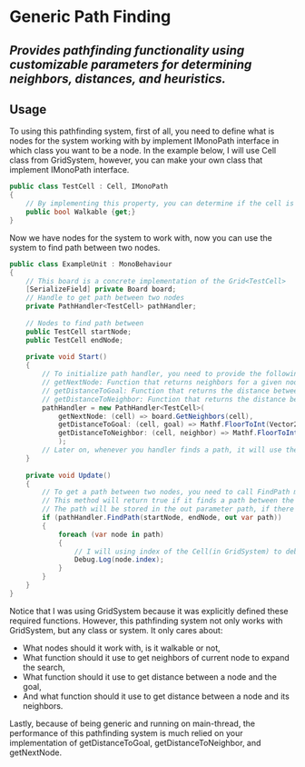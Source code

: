 ﻿# Generic Path Finding
***Provides pathfinding functionality using customizable parameters for determining neighbors, distances, and heuristics.***
---
## Usage
To using this pathfinding system, first of all, you need to define what is nodes for the system working with by implement IMonoPath interface in which
 class you want to be a node. In the example below, I will use Cell class from GridSystem, 
however, you can make your own class that implement IMonoPath interface.

```csharp
public class TestCell : Cell, IMonoPath
{
    // By implementing this property, you can determine if the cell is walkable or not
    public bool Walkable {get;}
}
```

Now we have nodes for the system to work with, now you can use the system to find path between two nodes.

```csharp
public class ExampleUnit : MonoBehaviour
{
    // This board is a concrete implementation of the Grid<TestCell> 
    [SerializeField] private Board board;
    // Handle to get path between two nodes
    private PathHandler<TestCell> pathHandler;
    
    // Nodes to find path between
    public TestCell startNode;
    public TestCell endNode;
    
    private void Start()
    {
        // To initialize path handler, you need to provide the following parameters
        // getNextNode: Function that returns neighbors for a given node to expand the search
        // getDistanceToGoal: Function that returns the distance between a given node and the goal node
        // getDistanceToNeighbor: Function that returns the distance between a given node and a neighbor node
        pathHandler = new PathHandler<TestCell>(
            getNextNode: (cell) => board.GetNeighbors(cell),
            getDistanceToGoal: (cell, goal) => Mathf.FloorToInt(Vector2.Distance(cell.transform.position, goal.transform.position)),
            getDistanceToNeighbor: (cell, neighbor) => Mathf.FloorToInt(Vector2.Distance(cell.transform.position, neighbor.transform.position))
            );
        // Later on, whenever you handler finds a path, it will use these functions to get the path
    }
    
    private void Update()
    {
        // To get a path between two nodes, you need to call FindPath method
        // This method will return true if it finds a path between the two nodes otherwise, it will return false
        // The path will be stored in the out parameter path, if there is no path, path will be null
        if (pathHandler.FindPath(startNode, endNode, out var path))
        {
            foreach (var node in path)
            {
                // I will using index of the Cell(in GridSystem) to debug
                Debug.Log(node.index);
            }
        }
    }
}
```
Notice that I was using GridSystem because it was explicitly defined these required functions. 
However, this pathfinding system not only works with GridSystem, but any class or system. It only cares about:
- What nodes should it work with, is it walkable or not,
- What function should it use to get neighbors of current node to expand the search, 
- What function should it use to get distance between a node and the goal, 
- And what function should it use to get distance between a node and its neighbors.  

Lastly, because of being generic and running on main-thread, 
the performance of this pathfinding system is much relied on your implementation of getDistanceToGoal, getDistanceToNeighbor, and getNextNode.